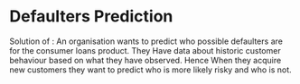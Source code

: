 # Defaulters Prediction
 
Solution of : An organisation wants to predict who possible defaulters are for the consumer loans product. They Have data about historic customer behaviour based on what they have observed. Hence When they acquire new customers they want to predict who is more likely risky and who is not. 



